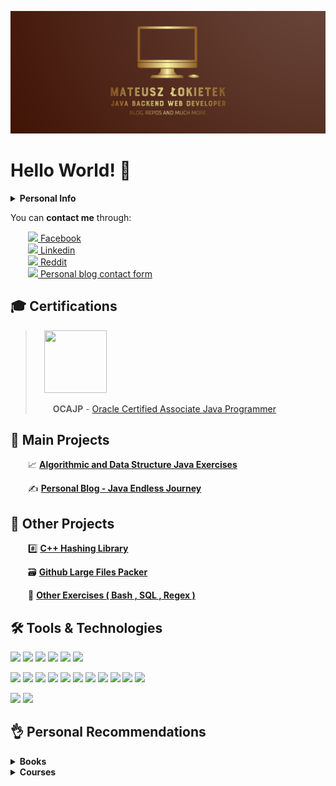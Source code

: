 ![alt text](https://github.com/matthew01lokiet/matthew01lokiet/blob/main/my_person_logo.png?raw=true "Header")
# Hello World! 👋

<details>
 <summary><b>Personal Info</b></summary>
 <hr>
&emsp;My name is Mateusz Łokietek, and I'm a 20 years old, ambitious and hard-working <b>java backend web developer</b>. <br/>
&emsp;The goal I've chosen to pursue is to find my first job and <b>provide significant value</b> to the potential employer. <br/>
&emsp;I'm ready to take up a <b>low-paid, full-time job in order to present my technical skills</b> and gain valuable experience. <br/><br/>
&emsp;Currently living in Szczecin, Poland. <br/>
&emsp;In a meantime, following news from the web-application security world and learning about various exploitation technics. <br/>
 <hr>
</details>

You can **contact me** through:

&emsp;&emsp;<a href="https://www.facebook.com/profile.php?id=100040683093299"><img src="https://img.shields.io/badge/-informational?style=flat&logo=facebook&logoColor=white"> Facebook</a> 
<br> &emsp;&emsp;<a href="https://www.linkedin.com/in/mateusz-łokietek-400a9a203"><img src="https://img.shields.io/badge/-informational?style=flat&logo=linkedin"> Linkedin</a> 
<br> &emsp;&emsp;<a href="https://www.reddit.com/user/mateoeo_01"><img src="https://img.shields.io/badge/-informational?style=flat&logo=reddit&logoColor=white"> Reddit</a>
<br> &emsp;&emsp;<a href="https://www.javaendlessjourney.com/contact.html"><img src="https://img.shields.io/badge/-informational?style=flat&logo=blogger&logoColor=white"> Personal blog contact form</a>

## 🎓 Certifications


>&emsp;<img src="https://images.youracclaim.com/size/680x680/images/a9848abf-f8bd-474d-a9b4-6086da11a916/Oracle_Associates_Badge__1_.png" width="100em"   height="100em"  />
>
>&emsp;&emsp;**OCAJP** - [Oracle Certified Associate Java Programmer](https://www.youracclaim.com/badges/68cbdccf-1c30-4a75-8b11-1250fcebd35a/public_url)



## 🥇 Main Projects

 &emsp;&emsp;📈 <b><a href="https://github.com/matthew01lokiet/Algorithmic-exercises">Algorithmic and Data Structure Java Exercises</a></b>

 &emsp;&emsp;✍ <b><a href="https://www.javaendlessjourney.com/">Personal Blog - Java Endless Journey</a></b>

## 🥈 Other Projects

 &emsp;&emsp;#️⃣ <b><a href="https://github.com/matthew01lokiet/Hashing-library">C++ Hashing Library</a></b>

 &emsp;&emsp;🗃️ <b><a href="https://github.com/matthew01lokiet/Github-large-files-packer">Github Large Files Packer</a></b>
 
 &emsp;&emsp;🧮 <b><a href="https://github.com/matthew01lokiet/Other-exercises">Other Exercises ( Bash , SQL , Regex )</a></b>

## 🛠️ Tools & Technologies
![](https://img.shields.io/badge/OS-Ubuntu-informational?style=flat&logo=linux&logoColor=white&color=DAA520)
![](https://img.shields.io/badge/Shell-Bash-informational?style=flat&logo=gnu-bash&logoColor=white&color=DAA520)
![](https://img.shields.io/badge/Version_Control-Git-informational?style=flat&logo=git&logoColor=white&color=DAA520)
![](https://img.shields.io/badge/Database-PostgreSQL-informational?style=flat&logo=postgresql&logoColor=white&color=DAA520)
![](https://img.shields.io/badge/Database_Management_Tool-pgAdmin_4-informational?style=flat&logo=postgresql&logoColor=white&color=DAA520)
![](https://img.shields.io/badge/IDE-IntelliJ_IDEA-informational?style=flat&logo=intellij-idea&logoColor=white&color=DAA520)

![](https://img.shields.io/badge/Code-Java_8-informational?style=flat&logo=java&logoColor=white&color=DAA520)
![](https://img.shields.io/badge/Project_Dependencies_Management-Maven-informational?style=flat&logo=apache-maven&logoColor=white&color=DAA520)
![](https://img.shields.io/badge/Unit_Testing-JUnit_5-informational?style=flat&logo=dev.to&logoColor=white&color=DAA520)
![](https://img.shields.io/badge/Unit_Testing-Mockito-informational?style=flat&logo=dev.to&logoColor=white&color=DAA520)
![](https://img.shields.io/badge/Framework-Hibernate-informational?style=flat&logo=java&logoColor=white&color=DAA520)
![](https://img.shields.io/badge/Framework-Spring_Core-informational?style=flat&logo=java&logoColor=white&color=DAA520)
![](https://img.shields.io/badge/Framework-Spring_Boot-informational?style=flat&logo=java&logoColor=white&color=DAA520)
![](https://img.shields.io/badge/Framework-Spring_Web_(REST)-informational?style=flat&logo=java&logoColor=white&color=DAA520)
![](https://img.shields.io/badge/Framework-Spring_Security-informational?style=flat&logo=java&logoColor=white&color=DAA520)
![](https://img.shields.io/badge/Framework-Spring_AOP-informational?style=flat&logo=java&logoColor=white&color=DAA520)
![](https://img.shields.io/badge/Framework-Spring_Data_JPA-informational?style=flat&logo=java&logoColor=white&color=DAA520)

![](https://img.shields.io/badge/Frontend-HTML_5-informational?style=flat&logo=html5&logoColor=white&color=DAA520)
![](https://img.shields.io/badge/Frontend-CSS_3-informational?style=flat&logo=css3&logoColor=white&color=DAA520)

## 👌 Personal Recommendations

<details>
 <summary><b>Books</b></summary>
 <ul>
  <li><a href="https://www.amazon.com/Core-Java-I-Fundamentals-11th-Horstmann/dp/0135166306">Core Java Volume I - Fundamentals (by Cay Horstmann)</a></li>
  <li><a href="https://www.amazon.com/Core-Java-II-Advanced-Features-11th/dp/0135166314">Core Java Volume II - Advanced Features (by Cay Horstmann)</a></li>
  <li><a href="https://www.amazon.com/Effective-Java-Joshua-Bloch/dp/0134685997">Effective Java 3rd Edition (by Joshua Bloch)</a></li>
  <li><a href="https://www.amazon.com/Clean-Coder-Conduct-Professional-Programmers/dp/0137081073">The Clean Coder: A Code of Conduct for Professional Programmers (by Robert Martin)</a></li>
  <li><a href="https://www.amazon.com/Ghost-Wires-Adventures-Worlds-Wanted/dp/0316037729">Ghost in the Wires (by Kevin Mitnick)</a></li>
  <li><a href="https://www.amazon.com/Art-Deception-Controlling-Element-Security/dp/076454280X">The Art of Deception (by Kevin Mitnick)</a></li>
  <li><a href="https://www.amazon.com/Zrozumiec-programowanie-Gynvael-Coldwind/dp/8301190876">Zrozumiec Programowanie (by Gynvael Coldwind) - POLISH</a></li>
  <li><a href="https://www.amazon.com/Opus-magnum-Programowanie-jezyku-komplet/dp/8328342146">Opus magnum C++11 (by Jerzy Grebosz) - POLISH</a></li>
 </ul>
</details>

<details>
 <summary><b>Courses</b></summary>
 <ul>
  <li><a href="https://www.udemy.com/course/the-complete-sql-bootcamp/">The Complete SQL Bootcamp 2021: Go from Zero to Hero</a></li>
  <li><a href="https://www.udemy.com/course/the-complete-sql-bootcamp/">Data Structures and Algorithms: Deep Dive Using Java</a></li>
  <li><a href="https://www.udemy.com/course/jsp-tutorial/">JSP, Servlets and JDBC for Beginners: Build a Database App</a></li>
  <li><a href="https://www.udemy.com/course/spring-hibernate-tutorial/">Spring & Hibernate for Beginners (includes Spring Boot)</a></li>
  <li><a href="https://www.udemy.com/course/mockito-tutorial-with-junit-examples/">Learn Java Unit Testing with Junit & Mockito in 30 Steps</a></li>
  <li><a href="https://www.youtube.com/playlist?list=PLqq-6Pq4lTTbx8p2oCgcAQGQyqN8XeA1x">Spring Boot Quick Start</a></li>
  <li><a href="https://www.youtube.com/playlist?list=PLqq-6Pq4lTTYTEooakHchTGglSvkZAjnE">Spring Security Basics</a></li>
  <li><a href="https://www.udemy.com/course/practical-test-driven-development-for-java-programmers/">Practical Test Driven Development for Java Programmers</a></li>
 </ul>
</details>












